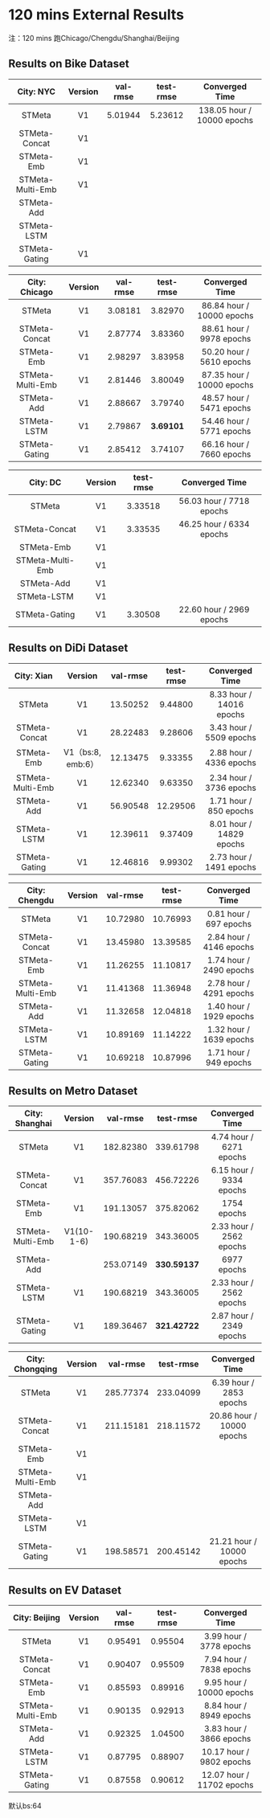 # 120 mins External Results

注：120 mins 跑Chicago/Chengdu/Shanghai/Beijing

## Results on Bike Dataset

|  **City: NYC**   | Version | val-rmse | test-rmse |       Converged Time       |
| :--------------: | :-----: | :------: | :-------: | :------------------------: |
|      STMeta      |   V1    | 5.01944  |  5.23612  | 138.05 hour / 10000 epochs |
|  STMeta-Concat   |   V1    |          |           |                            |
|    STMeta-Emb    |   V1    |          |           |                            |
| STMeta-Multi-Emb |   V1    |          |           |                            |
|    STMeta-Add    |         |          |           |                            |
|   STMeta-LSTM    |         |          |           |                            |
|  STMeta-Gating   |   V1    |          |           |                            |

| **City: Chicago** | Version | val-rmse |  test-rmse  |      Converged Time       |
| :---------------: | :-----: | :------: | :---------: | :-----------------------: |
|      STMeta       |   V1    | 3.08181  |   3.82970   | 86.84 hour / 10000 epochs |
|   STMeta-Concat   |   V1    | 2.87774  |   3.83360   | 88.61 hour / 9978 epochs  |
|    STMeta-Emb     |   V1    | 2.98297  |   3.83958   | 50.20 hour / 5610 epochs  |
| STMeta-Multi-Emb  |   V1    | 2.81446  |   3.80049   | 87.35 hour / 10000 epochs |
|    STMeta-Add     |   V1    | 2.88667  |   3.79740   | 48.57 hour / 5471 epochs  |
|    STMeta-LSTM    |   V1    | 2.79867  | **3.69101** | 54.46 hour / 5771 epochs  |
|   STMeta-Gating   |   V1    | 2.85412  |   3.74107   | 66.16 hour / 7660 epochs  |

|   **City: DC**   | Version | test-rmse |      Converged Time      |
| :--------------: | :-----: | :-------: | :----------------------: |
|      STMeta      |   V1    |  3.33518  | 56.03 hour / 7718 epochs |
|  STMeta-Concat   |   V1    |  3.33535  | 46.25 hour / 6334 epochs |
|    STMeta-Emb    |   V1    |           |                          |
| STMeta-Multi-Emb |   V1    |           |                          |
|    STMeta-Add    |   V1    |           |                          |
|   STMeta-LSTM    |   V1    |           |                          |
|  STMeta-Gating   |   V1    |  3.30508  | 22.60 hour / 2969 epochs |

## Results on DiDi Dataset

|  **City: Xian**  |      Version      | val-rmse | test-rmse |      Converged Time      |
| :--------------: | :---------------: | :------: | :-------: | :----------------------: |
|      STMeta      |        V1         | 13.50252 |  9.44800  | 8.33 hour / 14016 epochs |
|  STMeta-Concat   |        V1         | 28.22483 |  9.28606  | 3.43 hour / 5509 epochs  |
|    STMeta-Emb    | V1（bs:8, emb:6） | 12.13475 |  9.33355  | 2.88 hour / 4336 epochs  |
| STMeta-Multi-Emb |        V1         | 12.62340 |  9.63350  | 2.34 hour / 3736 epochs  |
|    STMeta-Add    |        V1         | 56.90548 | 12.29506  |  1.71 hour / 850 epochs  |
|   STMeta-LSTM    |        V1         | 12.39611 |  9.37409  | 8.01 hour / 14829 epochs |
|  STMeta-Gating   |        V1         | 12.46816 |  9.99302  | 2.73 hour / 1491 epochs  |

| **City: Chengdu** | Version | val-rmse | test-rmse |     Converged Time      |
| :---------------: | :-----: | :------: | :-------: | :---------------------: |
|      STMeta       |   V1    | 10.72980 | 10.76993  | 0.81 hour / 697 epochs  |
|   STMeta-Concat   |   V1    | 13.45980 | 13.39585  | 2.84 hour / 4146 epochs |
|    STMeta-Emb     |   V1    | 11.26255 | 11.10817  | 1.74 hour / 2490 epochs |
| STMeta-Multi-Emb  |   V1    | 11.41368 | 11.36948  | 2.78 hour / 4291 epochs |
|    STMeta-Add     |   V1    | 11.32658 | 12.04818  | 1.40 hour / 1929 epochs |
|    STMeta-LSTM    |   V1    | 10.89169 | 11.14222  | 1.32 hour / 1639 epochs |
|   STMeta-Gating   |   V1    | 10.69218 | 10.87996  | 1.71 hour / 949 epochs  |



## Results on Metro Dataset

| **City: Shanghai** |  Version   | val-rmse  |   test-rmse   |     Converged Time      |
| :----------------: | :--------: | :-------: | :-----------: | :---------------------: |
|       STMeta       |     V1     | 182.82380 |   339.61798   | 4.74 hour / 6271 epochs |
|   STMeta-Concat    |     V1     | 357.76083 |   456.72226   | 6.15 hour / 9334 epochs |
|     STMeta-Emb     |     V1     | 191.13057 |   375.82062   |       1754 epochs       |
|  STMeta-Multi-Emb  | V1(10-1-6) | 190.68219 |   343.36005   | 2.33 hour / 2562 epochs |
|     STMeta-Add     |            | 253.07149 | **330.59137** |       6977 epochs       |
|    STMeta-LSTM     |     V1     | 190.68219 |   343.36005   | 2.33 hour / 2562 epochs |
|   STMeta-Gating    |     V1     | 189.36467 | **321.42722** | 2.87 hour / 2349 epochs |

| **City: Chongqing** | Version | val-rmse  | test-rmse |      Converged Time       |
| :-----------------: | :-----: | :-------: | :-------: | :-----------------------: |
|       STMeta        |   V1    | 285.77374 | 233.04099 |  6.39 hour / 2853 epochs  |
|    STMeta-Concat    |   V1    | 211.15181 | 218.11572 | 20.86 hour / 10000 epochs |
|     STMeta-Emb      |   V1    |           |           |                           |
|  STMeta-Multi-Emb   |   V1    |           |           |                           |
|     STMeta-Add      |         |           |           |                           |
|     STMeta-LSTM     |   V1    |           |           |                           |
|    STMeta-Gating    |   V1    | 198.58571 | 200.45142 | 21.21 hour / 10000 epochs |



## Results on EV Dataset

| **City: Beijing** | Version | val-rmse | test-rmse |      Converged Time       |
| :---------------: | :-----: | :------: | :-------: | :-----------------------: |
|      STMeta       |   V1    | 0.95491  |  0.95504  |  3.99 hour / 3778 epochs  |
|   STMeta-Concat   |   V1    | 0.90407  |  0.95509  |  7.94 hour / 7838 epochs  |
|    STMeta-Emb     |   V1    | 0.85593  |  0.89916  | 9.95 hour / 10000 epochs  |
| STMeta-Multi-Emb  |   V1    | 0.90135  |  0.92913  |  8.84 hour / 8949 epochs  |
|    STMeta-Add     |   V1    | 0.92325  |  1.04500  |  3.83 hour / 3866 epochs  |
|    STMeta-LSTM    |   V1    | 0.87795  |  0.88907  | 10.17 hour / 9802 epochs  |
|   STMeta-Gating   |   V1    | 0.87558  |  0.90612  | 12.07 hour / 11702 epochs |

默认bs:64 

